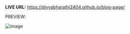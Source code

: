
**LIVE URL:** https://divyabharathi2404.github.io/blog-page/

PREVIEW:

![image](https://github.com/divyabharathi2404/blog-page/assets/51452449/422b2089-dec2-4a92-b78e-3ac379572f9a)
